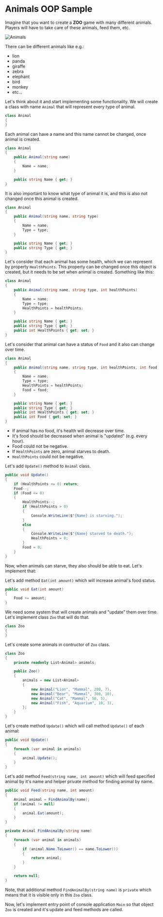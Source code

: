 ﻿# Animals OOP Sample

Imagine that you want to create a **ZOO** game with many different animals. Players will have to take care of these animals, feed them, etc.

![Animals](https://media.istockphoto.com/vectors/funny-animals-vector-id505163508?k=6&m=505163508&s=612x612&w=0&h=F9mEEAEvTRwojhTA1DCIEGqETBWWOIn1El4xJnpXOwE=)

There can be different animals like e.g.:
* lion
* panda
* giraffe
* zebra
* elephant
* bird
* monkey
* etc...

Let's think about it and start implementing some functionality.
We will create a class with name `Animal` that will represent every type of animal.

```csharp
class Animal
{
}
```

Each animal can have a name and this name cannot be changed, once animal is created.

```csharp
class Animal
{
    public Animal(string name)
    {
        Name = name;
    }

    public string Name { get; }
}
```

It is also important to know what type of animal it is, and this is also not changed once this animal is created.

```csharp
class Animal
{
    public Animal(string name, string type)
    {
        Name = name;
        Type = type;
    }

    public string Name { get; }
    public string Type { get; }
}
```

Let's consider that each animal has some health, which we can represent by property `HealthPoints`. This property can be changed once this object is created, but it needs to be set when animal is created. Something like this:

```csharp
class Animal
{
    public Animal(string name, string type, int healthPoints)
    {
        Name = name;
        Type = type;
        HealthPoints = healthPoints;
    }

    public string Name { get; }
    public string Type { get; }
    public int HealthPoints { get; set; }
}
```

Let's consider that animal can have a status of `Food` and it also can change over time. 

```csharp
class Animal
{
    public Animal(string name, string type, int healthPoints, int food)
    {
        Name = name;
        Type = type;
        HealthPoints = healthPoints;
        Food = food;
    }

    public string Name { get; }
    public string Type { get; }
    public int HealthPoints { get; set; }
    public int Food { get; set; }
}
```

* If animal has no food, it's health will decrease over time. 
* It's food should be decreased when animal is "updated" (e.g. every hour). 
* Food could not be negative.
* If `HealthPoints` are zero, animal starves to death.
* `HealthPoints` could not be negative.

Let's add `Update()` method to `Animal` class.
```csharp
public void Update()
{
    if (HealthPoints <= 0) return;
    Food--;
    if (Food <= 0)
    {
        HealthPoints--;
        if (HealthPoints > 0)
        {
            Console.WriteLine($"{Name} is starving.");
        }
        else
        {
            Console.WriteLine($"{Name} starved to death.");
            HealthPoints = 0;
        }
        Food = 0;
    }
}
```

Now, when animals can starve, they also should be able to eat. Let's implement that:

Let's add method `Eat(int amount)` which will increase animal's food status.

```csharp
public void Eat(int amount)
{
    Food += amount;
}
```

We need some system that will create animals and "update" them over time. Let's implement class `Zoo` that will do that.

```csharp
class Zoo
{
}
```

Let's create some animals in contructor of `Zoo` class.

```csharp
class Zoo
{
    private readonly List<Animal> animals;

    public Zoo()
    {
        animals = new List<Animal>
        {
            new Animal("Lion", "Mammal", 200, 7),
            new Animal("Bear", "Mammal", 300, 10),
            new Animal("Cat", "Mammal", 50, 5),
            new Animal("Fish", "Aquarium", 10, 3),
        };
    }
}
```

Let's create method `Update()` which will call method `Update()` of each animal:

```csharp
public void Update()
{
    foreach (var animal in animals)
    {
        animal.Update();
    }
}
```

Let's add method `Feed(string name, int amount)` which will feed specified animal by it's name and helper private method for finding animal by name.

```csharp
public void Feed(string name, int amount)
{
    Animal animal = FindAnimalBy(name);
    if (animal != null)
    {
        animal.Eat(amount);
    }
}

private Animal FindAnimalBy(string name)
{
    foreach (var animal in animals)
    {
        if (animal.Name.ToLower() == name.ToLower())
        {
            return animal;
        }
    }

    return null;
}
```
Note, that additional method `FindAnimalBy(string name)` is `private` which means that it is visible only in this `Zoo` class.

Now, let's implement entry point of console application `Main` so that object `Zoo` is created and it's update and feed methods are called.

